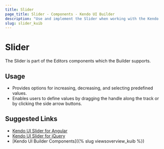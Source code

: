 ```yaml
---
title: Slider
page_title: Slider - Components - Kendo UI Builder
description: "Use and implement the Slider when working with the Kendo UI Builder tool for creating and managing Angular and AngularJS-based web applications."
slug: slider_kuib
---
```


# Slider

The Slider is part of the Editors components which the Builder supports.

## Usage

* Provides options for increasing, decreasing, and selecting predefined values.
* Enables users to define values by dragging the handle along the track or by clicking the side arrow buttons.

## Suggested Links

* [Kendo UI Slider for Angular](https://www.telerik.com/kendo-angular-ui/components/inputs/slider/)
* [Kendo UI Slider for jQuery](https://demos.telerik.com/kendo-ui/slider/index)
* [Kendo UI Builder Components]({% slug viewsoverview_kuib %})
